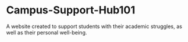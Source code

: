 # Campus-Support-Hub101
A website created to support students with their academic struggles, as well as their personal well-being.
